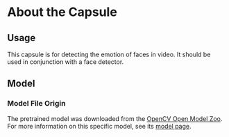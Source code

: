 # About the Capsule
## Usage
This capsule is for detecting the emotion of faces in video. It should be 
used in conjunction with a face detector. 

## Model
###  Model File Origin
The pretrained model was downloaded from the
[OpenCV Open Model Zoo][open model zoo]. 
For more information on this specific model, see its [model page][model page].

[open model zoo]: https://github.com/opencv/open_model_zoo
[model page]: https://docs.openvinotoolkit.org/2021.3/omz_models_model_emotions_recognition_retail_0003.html
